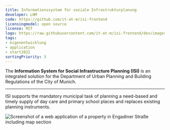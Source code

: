 ```yaml
---
title: Informationssystem für soziale Infrastrukturplanung
developer: LHM
code: https://github.com/it-at-m/isi-frontend
licensingmodel: open source
license: MIT
logo: https://raw.githubusercontent.com/it-at-m/isi-frontend/dev/images/logo.png
tags:
- eigenentwicklung
- application
- start2022
sortingPriority: 3
---
```

The __Information System for Social Infrastructure Planning (ISI)__ is an integrated solution for the Department of Urban Planning and Building Regulations of the City of Munich.

---
ISI supports the mandatory municipal task of planning a need-based and timely supply of day care and primary school places and replaces existing planning instruments.

![Screenshot of a web application of a property in Engadiner Straße including map section](https://raw.githubusercontent.com/it-at-m/isi-frontend/f0645d56043444be56dd452d6c9bc26040f4e23b/images/ISI_screenshot_abfrage.png)


